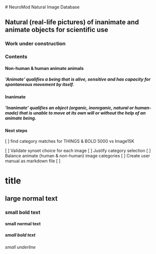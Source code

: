 ﻿﻿﻿﻿# NeuroMod Natural Image Database
## Natural (real-life pictures) of inanimate and animate objects for scientific use
### Work under construction

### Contents
#### Non-human & human animate animals
##### 'Animate' qualifies a being that is alive, sensitive and has capacity for spontaneous movement by itself.
#### Inanimate
##### 'Inanimate' qualifies an object (organic, inonrganic, natural or human-made) that is unable to move at its own will or without the help of an animate being.
####


#### Next steps
[ ] find category matches for THINGS & BOLD 5000 vs Image15K


[ ] Validate synset choice for each image
[ ] Justify category selection
[ ] Balance animate (human & non-human) image categories
[ ] Create user manual as markdown file
[ ] 

  

# title
## large normal text
### small bold text
#### small normal text
##### small bold text
###### small underline





